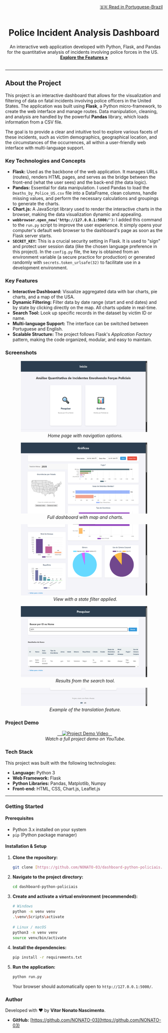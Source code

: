 <div align="right">
    <a href="./README-pt.md">🇧🇷 Read in Portuguese-Brazil</a>
</div>

<div align="center">
    <h1>Police Incident Analysis Dashboard</h1>
</div>

<p align="center">
  An interactive web application developed with Python, Flask, and Pandas for the quantitative analysis of incidents involving police forces in the US.
  <br />
  <a href="#key-features"><strong>Explore the Features »</strong></a>
  <br />
  <br />
</p>

---

## About the Project

This project is an interactive dashboard that allows for the visualization and filtering of data on fatal incidents involving police officers in the United States. The application was built using **Flask**, a Python micro-framework, to create the web interface and manage routes. Data manipulation, cleaning, and analysis are handled by the powerful **Pandas** library, which loads information from a CSV file.

The goal is to provide a clear and intuitive tool to explore various facets of these incidents, such as victim demographics, geographical location, and the circumstances of the occurrences, all within a user-friendly web interface with multi-language support.

### Key Technologies and Concepts

-   **Flask:** Used as the backbone of the web application. It manages URLs (routes), renders HTML pages, and serves as the bridge between the front-end (what the user sees) and the back-end (the data logic).
-   **Pandas:** Essential for data manipulation. I used Pandas to load the `Deaths_by_Police_US.csv` file into a DataFrame, clean columns, handle missing values, and perform the necessary calculations and groupings to generate the charts.
-   **Chart.js:** A JavaScript library used to render the interactive charts in the browser, making the data visualization dynamic and appealing.
-   **`webbrowser.open_new('http://127.0.0.1:5000/')`:** I added this command to the `run.py` script to improve the user experience. It simply opens your computer's default web browser to the dashboard's page as soon as the Flask server starts.
-   **`SECRET_KEY`:** This is a crucial security setting in Flask. It is used to "sign" and protect user session data (like the chosen language preference in this project). In the `config.py` file, the key is obtained from an environment variable (a secure practice for production) or generated randomly with `secrets.token_urlsafe(32)` to facilitate use in a development environment.

<a name="key-features"></a>

### Key Features

-   **Interactive Dashboard:** Visualize aggregated data with bar charts, pie charts, and a map of the USA.
-   **Dynamic Filtering:** Filter data by date range (start and end dates) and by state by clicking directly on the map. All charts update in real-time.
-   **Search Tool:** Look up specific records in the dataset by victim ID or name.
-   **Multi-language Support:** The interface can be switched between Portuguese and English.
-   **Scalable Structure:** The project follows Flask's *Application Factory* pattern, making the code organized, modular, and easy to maintain.

### Screenshots

<p align="center">
  <img src="./screenshots/home.png" alt="Home Page" width="80%">
  <br>
  <em>Home page with navigation options.</em>
</p>

<p align="center">
  <img src="./screenshots/graficos1.png" alt="Main Dashboard" width="80%">
  <br>
  <em>Full dashboard with map and charts.</em>
</p>

<p align="center">
  <img src="./screenshots/graficos2.png" alt="Dashboard with Filter Applied" width="80%">
  <br>
  <em>View with a state filter applied.</em>
</p>

<p align="center">
  <img src="./screenshots/pesquisar.png" alt="Search Tool" width="80%">
  <br>
  <em>Results from the search tool.</em>
</p>

<p align="center">
  <img src="./screenshots/translation.png" alt="Translation" width="80%">
  <br>
  <em>Example of the translation feature.</em>
</p>

### Project Demo

<p align="center">
  <a href="https://youtu.be/1QrPYc78b5M" target="_blank">
    <img src="https://img.youtube.com/vi/1QrPYc78b5M/0.jpg" alt="Project Demo Video" width="80%">
  </a>
  <br>
  <em>Watch a full project demo on YouTube.</em>
</p>

### Tech Stack

This project was built with the following technologies:

-   **Language:** Python 3
-   **Web Framework:** Flask
-   **Python Libraries:** Pandas, Matplotlib, Numpy
-   **Front-end:** HTML, CSS, Chart.js, Leaflet.js

---

### Getting Started

#### Prerequisites

-   Python 3.x installed on your system
-   `pip` (Python package manager)

#### Installation & Setup

1.  **Clone the repository:**
    ```sh
    git clone [https://github.com/NONATO-03/dashboard-python-policiais.git](https://github.com/NONATO-03/dashboard-python-policiais.git)
    ```
2.  **Navigate to the project directory:**
    ```sh
    cd dashboard-python-policiais
    ```
3.  **Create and activate a virtual environment (recommended):**
    ```sh
    # Windows
    python -m venv venv
    .\venv\Scripts\activate

    # Linux / macOS
    python3 -m venv venv
    source venv/bin/activate
    ```
4.  **Install the dependencies:**
    ```sh
    pip install -r requirements.txt
    ```
5.  **Run the application:**
    ```sh
    python run.py
    ```
    Your browser should automatically open to `http://127.0.0.1:5000/`.

### Author

Developed with ❤️ by **Vitor Nonato Nascimento**.

-   **GitHub:** [https://github.com/NONATO-03](https://github.com/NONATO-03)
